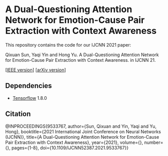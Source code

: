 # A Dual-Questioning Attention Network for Emotion-Cause Pair Extraction with Context Awareness
This repository contains the code for our IJCNN 2021 paper:

Qixuan Sun, Yaqi Yin and Hong Yu. A Dual-Questioning Attention Network for Emotion-Cause Pair Extraction with Context Awareness. in IJCNN 21.

[[IEEE version](https://ieeexplore.ieee.org/document/9533767)] [[arXiv version](https://arxiv.org/abs/2104.07221)]

## Dependencies

- [Tensorflow](https://github.com/tensorflow/tensorflow) 1.8.0

## Citation
@INPROCEEDINGS{9533767,  author={Sun, Qixuan and Yin, Yaqi and Yu, Hong},  booktitle={2021 International Joint Conference on Neural Networks (IJCNN)},   title={A Dual-Questioning Attention Network for Emotion-Cause Pair Extraction with Context Awareness},   year={2021},  volume={},  number={},  pages={1-8},  doi={10.1109/IJCNN52387.2021.9533767}}



